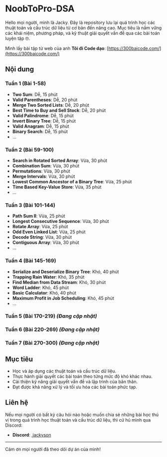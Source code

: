 # NoobToPro-DSA

Hello mọi người, mình là Jacky. Đây là repository lưu lại quá trình học các thuật toán và cấu trúc dữ liệu từ cơ bản đến nâng cao. Mục tiêu là nắm vững các khái niệm, phương pháp, và kỹ thuật giải quyết vấn đề qua các bài toán luyện tập 🤓.

Mình lấy bài tập từ web của anh **Tôi đi Code dạo**: [https://300baicode.com/](https://300baicode.com/)

## Nội dung

### Tuần 1 (Bài 1-58)

-   **Two Sum**: Dễ, 15 phút
-   **Valid Parentheses**: Dễ, 20 phút
-   **Merge Two Sorted Lists**: Dễ, 20 phút
-   **Best Time to Buy and Sell Stock**: Dễ, 20 phút
-   **Valid Palindrome**: Dễ, 15 phút
-   **Invert Binary Tree**: Dễ, 15 phút
-   **Valid Anagram**: Dễ, 15 phút
-   **Binary Search**: Dễ, 15 phút
-   ...

### Tuần 2 (Bài 59-100)

-   **Search in Rotated Sorted Array**: Vừa, 30 phút
-   **Combination Sum**: Vừa, 30 phút
-   **Permutations**: Vừa, 30 phút
-   **Merge Intervals**: Vừa, 30 phút
-   **Lowest Common Ancestor of a Binary Tree**: Vừa, 25 phút
-   **Time Based Key-Value Store**: Vừa, 35 phút
-   ...

### Tuần 3 (Bài 101-144)

-   **Path Sum II**: Vừa, 25 phút
-   **Longest Consecutive Sequence**: Vừa, 30 phút
-   **Rotate Array**: Vừa, 25 phút
-   **Odd Even Linked List**: Vừa, 25 phút
-   **Decode String**: Vừa, 30 phút
-   **Contiguous Array**: Vừa, 30 phút
-   ...

### Tuần 4 (Bài 145-169)

-   **Serialize and Deserialize Binary Tree**: Khó, 40 phút
-   **Trapping Rain Water**: Khó, 35 phút
-   **Find Median from Data Stream**: Khó, 30 phút
-   **Word Ladder**: Khó, 45 phút
-   **Basic Calculator**: Khó, 40 phút
-   **Maximum Profit in Job Scheduling**: Khó, 45 phút
-   ...

### Tuần 5 (Bài 170-219) _(Đang cập nhật)_

### Tuần 6 (Bài 220-269) _(Đang cập nhật)_

### Tuần 7 (Bài 270-300) _(Đang cập nhật)_

## Mục tiêu

-   Học và áp dụng các thuật toán và cấu trúc dữ liệu.
-   Thực hành giải quyết các bài toán theo từng mức độ khó khác nhau.
-   Cải thiện kỹ năng giải quyết vấn đề và lập trình của bản thân.
-   Đạt được khả năng xử lý và tối ưu hóa các bài toán phức tạp.

## Liên hệ

Nếu mọi người có bất kỳ câu hỏi nào hoặc muốn chia sẻ những bài học thú vị trong quá trình học thuật toán và cấu trúc dữ liệu, thì cứ hú mình qua Discord:

-   **Discord**: [.jackyson](https://discord.com/users/777305854931370026)

---

Cảm ơn mọi người đã theo dõi dự án của mình!
